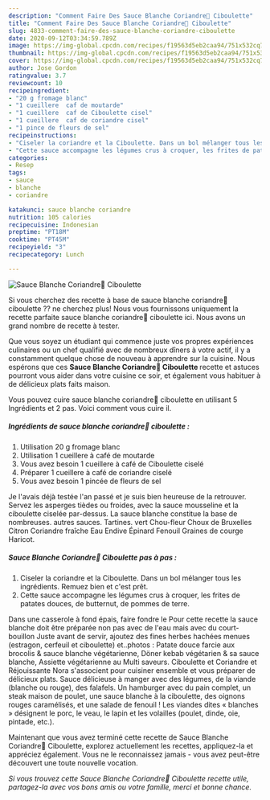 ```yaml
---
description: "Comment Faire Des Sauce Blanche Coriandre🌿 Ciboulette"
title: "Comment Faire Des Sauce Blanche Coriandre🌿 Ciboulette"
slug: 4833-comment-faire-des-sauce-blanche-coriandre-ciboulette
date: 2020-09-12T03:34:59.789Z
image: https://img-global.cpcdn.com/recipes/f19563d5eb2caa94/751x532cq70/sauce-blanche-coriandre🌿-ciboulette-photo-principale-de-la-recette.jpg
thumbnail: https://img-global.cpcdn.com/recipes/f19563d5eb2caa94/751x532cq70/sauce-blanche-coriandre🌿-ciboulette-photo-principale-de-la-recette.jpg
cover: https://img-global.cpcdn.com/recipes/f19563d5eb2caa94/751x532cq70/sauce-blanche-coriandre🌿-ciboulette-photo-principale-de-la-recette.jpg
author: Jose Gordon
ratingvalue: 3.7
reviewcount: 10
recipeingredient:
- "20 g fromage blanc"
- "1 cueillere  caf de moutarde"
- "1 cueillere  caf de Ciboulette cisel"
- "1 cueillere  caf de coriandre cisel"
- "1 pince de fleurs de sel"
recipeinstructions:
- "Ciseler la coriandre et la Ciboulette. Dans un bol mélanger tous les ingrédients. Remuez bien et c&#39;est prêt."
- "Cette sauce accompagne les légumes crus à croquer, les frites de patates douces, de butternut, de pommes de terre."
categories:
- Resep
tags:
- sauce
- blanche
- coriandre

katakunci: sauce blanche coriandre 
nutrition: 105 calories
recipecuisine: Indonesian
preptime: "PT18M"
cooktime: "PT45M"
recipeyield: "3"
recipecategory: Lunch

---
```



![Sauce Blanche Coriandre🌿 Ciboulette](https://img-global.cpcdn.com/recipes/f19563d5eb2caa94/751x532cq70/sauce-blanche-coriandre🌿-ciboulette-photo-principale-de-la-recette.jpg)

Si vous cherchez des recette à base de sauce blanche coriandre🌿 ciboulette ?? ne cherchez plus! Nous vous fournissons uniquement la recette parfaite sauce blanche coriandre🌿 ciboulette ici. Nous avons un grand nombre de recette à tester.

Que vous soyez un étudiant qui commence juste vos propres expériences culinaires ou un chef qualifié avec de nombreux dîners à votre actif, il y a constamment quelque chose de nouveau à apprendre sur la cuisine. Nous espérons que ces <strong> Sauce Blanche Coriandre🌿 Ciboulette </strong> recette et astuces pourront vous aider dans votre cuisine ce soir, et également vous habituer à de délicieux plats faits maison.

<!--inarticleads1-->

Vous pouvez cuire sauce blanche coriandre🌿 ciboulette en utilisant 5 Ingrédients et 2 pas. Voici comment vous cuire il.

##### Ingrédients de sauce blanche coriandre🌿 ciboulette :

1. Utilisation 20 g fromage blanc
1. Utilisation 1 cueillere à café de moutarde
1. Vous avez besoin 1 cueillere à café de Ciboulette ciselé
1. Préparer 1 cueillere à café de coriandre ciselé
1. Vous avez besoin 1 pincée de fleurs de sel


Je l&#39;avais déjà testée l&#39;an passé et je suis bien heureuse de la retrouver. Servez les asperges tièdes ou froides, avec la sauce mousseline et la ciboulette ciselée par-dessus. La sauce blanche constitue la base de nombreuses. autres sauces. Tartines. vert Chou-fleur Choux de Bruxelles Citron Coriandre fraîche Eau Endive Épinard Fenouil Graines de courge Haricot. 

<!--inarticleads2-->

##### Sauce Blanche Coriandre🌿 Ciboulette pas à pas :

1. Ciseler la coriandre et la Ciboulette. Dans un bol mélanger tous les ingrédients. Remuez bien et c&#39;est prêt.
1. Cette sauce accompagne les légumes crus à croquer, les frites de patates douces, de butternut, de pommes de terre.


Dans une casserole à fond épais, faire fondre le Pour cette recette la sauce blanche doit être préparée non pas avec de l&#39;eau mais avec du court-bouillon Juste avant de servir, ajoutez des fines herbes hachées menues (estragon, cerfeuil et ciboulette) et..photos : Patate douce farcie aux brocolis &amp; sauce blanche végétarienne, Döner kebab végétarien &amp; sa sauce blanche, Assiette végétarienne au Multi saveurs. Ciboulette et Coriandre et Réjouissante Nora s&#39;associent pour cuisiner ensemble et vous préparer de délicieux plats. Sauce délicieuse à manger avec des légumes, de la viande (blanche ou rouge), des falafels. Un hamburger avec du pain complet, un steak maison de poulet, une sauce blanche à la ciboulette, des oignons rouges caramélisés, et une salade de fenouil ! Les viandes dites « blanches » désignent le porc, le veau, le lapin et les volailles (poulet, dinde, oie, pintade, etc.). 

<!--inarticleads1-->

<p>
Maintenant que vous avez terminé cette recette de Sauce Blanche Coriandre🌿 Ciboulette, explorez actuellement les recettes, appliquez-la et appréciez également. Vous ne le reconnaissez jamais - vous avez peut-être découvert une toute nouvelle vocation.
</p>

<p>
<i>Si vous trouvez cette Sauce Blanche Coriandre🌿 Ciboulette recette utile, partagez-la avec vos bons amis ou votre famille, merci et bonne chance.</i>
</p>
